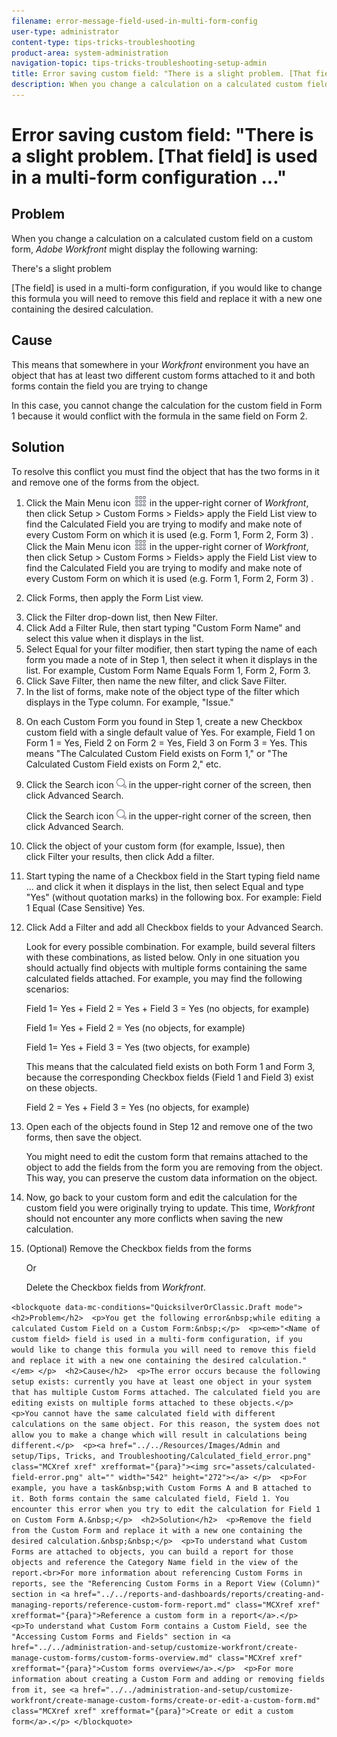 ```yaml
---
filename: error-message-field-used-in-multi-form-config
user-type: administrator
content-type: tips-tricks-troubleshooting
product-area: system-administration
navigation-topic: tips-tricks-troubleshooting-setup-admin
title: Error saving custom field: "There is a slight problem. [That field] is used in a multi-form configuration ..."
description: When you change a calculation on a calculated custom field on a custom form, Adobe Workfront might display the following warning:
---
```


# Error saving custom field: "There is a slight problem. [That field] is used in a multi-form configuration ..."

##  Problem

When you change a calculation on a calculated custom field on a custom form, *Adobe Workfront* might display the following warning:

There's a slight problem

[The field] is used in a multi-form configuration, if you would like to change this formula you will need to remove this field and replace it with a new one containing the desired calculation.

## Cause

This means that somewhere in your *Workfront* environment you have an object that has at least two different custom forms attached to it and both forms contain the field you are trying to change

In this case, you cannot change the calculation for the custom field in&nbsp;Form 1 because it would conflict with the formula in the same field on Form 2.

##  Solution

To resolve this conflict you must find the object that has the two forms in it and remove one of the forms from the object.

<ol> 
 <li value="1"> <p> <draft-comment>
    <MadCap:conditionalText data-mc-conditions="QuicksilverOrClassic.Quicksilver">
     Click the 
     <span class="bold">Main Menu</span> icon 
     <img src="assets/main-menu-icon.png"> in the upper-right corner of 
     <em>Workfront</em>, then click 
     <span class="bold">Setup</span> > 
     <span class="bold">Custom&nbsp;Forms</span> > 
     <span class="bold">Fields</span>> apply the 
     <span class="bold">Field List</span> view to find the Calculated Field you are trying to modify and make note of every Custom Form on which it is used (e.g. Form 1, Form 2, Form 3) . 
    </MadCap:conditionalText>
   </draft-comment><MadCap:conditionalText data-mc-conditions="QuicksilverOrClassic.Quicksilver">
    Click the 
    <span class="bold">Main Menu</span> icon 
    <img src="assets/main-menu-icon.png"> in the upper-right corner of 
    <em>Workfront</em>, then click 
    <span class="bold">Setup</span> > 
    <span class="bold">Custom&nbsp;Forms</span> > 
    <span class="bold">Fields</span>> apply the 
    <span class="bold">Field List</span> view to find the Calculated Field you are trying to modify and make note of every Custom Form on which it is used (e.g. Form 1, Form 2, Form 3) . 
   </MadCap:conditionalText> </p> </li> 
 <li value="2"> <p>Click&nbsp;<span class="bold">Forms</span>, then apply the <span class="bold">Form List</span> view. </p> </li> 
 <li value="3">Click the <span class="bold">Filter</span> drop-down list, then <span class="bold">New Filter</span>. </li> 
 <li value="4">Click&nbsp;<span class="bold">Add a Filter Rule</span>, then start typing "Custom&nbsp;Form Name" and select this value when it displays in the list. </li> 
 <li value="5">Select <span class="bold">Equal</span> for your filter modifier, then start typing the name of each form you made a note of in Step 1, then select it when it displays in the list. For example, Custom Form Name Equals Form 1,&nbsp;Form 2,&nbsp;Form 3. </li> 
 <li value="6">Click&nbsp;<span class="bold">Save Filter</span>, then name the new filter, and click&nbsp;<span class="bold">Save Filter</span>. </li> 
 <li value="7">In the list of forms, make note of the object type of the filter which displays in the <span class="bold">Type</span> column. For example, "Issue."</li> 
 <li value="8"> <p>On each Custom Form you found in Step 1, create a new Checkbox custom field with a single default value of Yes. For example, Field 1 on Form 1 = Yes, Field 2 on Form 2 = Yes, Field 3 on Form 3 = Yes. This means "The Calculated Custom&nbsp;Field exists on Form 1," or "The Calculated Custom Field exists on Form 2," etc. </p> </li> 
 <li value="9"> <draft-comment>
   <p data-mc-conditions="QuicksilverOrClassic.Quicksilver">Click the <span class="bold">Search icon</span> <img src="assets/search-icon.png"> in the upper-right corner of the screen, then click&nbsp;<span class="bold">Advanced Search</span>. </p>
  </draft-comment><p data-mc-conditions="QuicksilverOrClassic.Quicksilver">Click the <span class="bold">Search icon</span> <img src="assets/search-icon.png"> in the upper-right corner of the screen, then click&nbsp;<span class="bold">Advanced Search</span>. </p> </li> 
 <li value="10"> <p> Click the object of your custom form (for example, Issue), then click&nbsp;<span class="bold">Filter your results</span>, then click <span class="bold">Add a filter</span>. </p> </li> 
 <li value="11"> <p>Start typing the name of a Checkbox field in the <span class="bold">Start typing field name ...</span> and click it when it displays in the list, then select <span class="bold">Equal</span> and type "Yes" (without quotation marks) in the following box. For example: Field 1 Equal (Case Sensitive)&nbsp;Yes. </p> </li> 
 <li value="12"> <p>Click <span class="bold">Add a Filter</span> and add all Checkbox fields to your Advanced&nbsp;Search. </p> <p>Look for every possible combination. For example, build several filters with these combinations, as listed below. Only in one situation you should actually find objects with multiple forms containing the same calculated fields attached.&nbsp;For example, you may find the following scenarios: </p> <p>Field 1= Yes + Field 2 = Yes + Field 3 = Yes (no objects, for example)</p> <p>Field 1= Yes + Field 2 = Yes (no objects, for example) </p> <p>Field 1= Yes + Field 3 = Yes (two objects, for example)</p> <p>This means that the calculated field exists on both Form 1 and Form 3, because the corresponding Checkbox fields (Field 1 and Field 3) exist on these objects. </p> <p>Field 2 = Yes + Field 3 = Yes (no objects, for example)</p> </li> 
 <li value="13"> <p>Open each of the objects found in Step 12 and remove one of the two forms, then save the object. </p> <note type="note">
   You might need to edit the custom form that remains attached to the object to add the fields from the form you are removing from the object. This way, you can preserve the custom data information on the object.
  </note> </li> 
 <li value="14"> <p>Now, go back to your custom form and edit the calculation for the custom field you were originally trying to update. This time, <em>Workfront</em> should not encounter any more conflicts when saving the new calculation. </p> </li> 
 <li value="15"> <p>(Optional) Remove the Checkbox fields from the forms</p> <p>Or</p> <p>Delete the Checkbox fields from <em>Workfront</em>. </p> </li> 
</ol>

<!--
<blockquote data-mc-conditions="QuicksilverOrClassic.Draft mode">
<h2>Problem</h2>
<p>You get the following error&nbsp;while editing a calculated Custom Field on a Custom Form:&nbsp;</p>
<p><em>"<Name of custom field> field is used in a multi-form configuration, if you would like to change this formula you will need to remove this field and replace it with a new one containing the desired calculation."</em> </p>
<h2>Cause</h2>
<p>The error occurs because the following setup exists: currently you have at least one object in your system that has multiple Custom Forms attached. The calculated field you are editing exists on multiple forms attached to these objects.</p>
<p>You cannot have the same calculated field with different calculations on the same object. For this reason, the system does not allow you to make a change which will result in calculations being different.</p>
<p><a href="../../Resources/Images/Admin and setup/Tips, Tricks, and Troubleshooting/Calculated_field_error.png" class="MCXref xref" xrefformat="{para}"><img src="assets/calculated-field-error.png" alt="" width="542" height="272"></a> </p>
<p>For example, you have a task&nbsp;with Custom Forms A and B attached to it. Both forms contain the same calculated field, Field 1. You encounter this error when you try to edit the calculation for Field 1 on Custom Form A.&nbsp;</p>
<h2>Solution</h2>
<p>Remove the field from the Custom Form and replace it with a new one containing the desired calculation.&nbsp;&nbsp;</p>
<p>To understand what Custom Forms are attached to objects, you can build a report for those objects and reference the Category Name field in the view of the report.<br>For more information about referencing Custom Forms in reports, see the "Referencing Custom Forms in a Report View (Column)" section in <a href="../../reports-and-dashboards/reports/creating-and-managing-reports/reference-custom-form-report.md" class="MCXref xref" xrefformat="{para}">Reference a custom form in a report</a>.</p>
<p>To understand what Custom Form contains a Custom Field, see the "Accessing Custom Forms and Fields" section in <a href="../../administration-and-setup/customize-workfront/create-manage-custom-forms/custom-forms-overview.md" class="MCXref xref" xrefformat="{para}">Custom forms overview</a>.</p>
<p>For more information about creating a Custom Form and adding or removing fields from it, see <a href="../../administration-and-setup/customize-workfront/create-manage-custom-forms/create-or-edit-a-custom-form.md" class="MCXref xref" xrefformat="{para}">Create or edit a custom form</a>.</p>
</blockquote>
-->

`<blockquote data-mc-conditions="QuicksilverOrClassic.Draft mode">  <h2>Problem</h2>  <p>You get the following error&nbsp;while editing a calculated Custom Field on a Custom Form:&nbsp;</p>  <p><em>"<Name of custom field> field is used in a multi-form configuration, if you would like to change this formula you will need to remove this field and replace it with a new one containing the desired calculation."</em> </p>  <h2>Cause</h2>  <p>The error occurs because the following setup exists: currently you have at least one object in your system that has multiple Custom Forms attached. The calculated field you are editing exists on multiple forms attached to these objects.</p>  <p>You cannot have the same calculated field with different calculations on the same object. For this reason, the system does not allow you to make a change which will result in calculations being different.</p>  <p><a href="../../Resources/Images/Admin and setup/Tips, Tricks, and Troubleshooting/Calculated_field_error.png" class="MCXref xref" xrefformat="{para}"><img src="assets/calculated-field-error.png" alt="" width="542" height="272"></a> </p>  <p>For example, you have a task&nbsp;with Custom Forms A and B attached to it. Both forms contain the same calculated field, Field 1. You encounter this error when you try to edit the calculation for Field 1 on Custom Form A.&nbsp;</p>  <h2>Solution</h2>  <p>Remove the field from the Custom Form and replace it with a new one containing the desired calculation.&nbsp;&nbsp;</p>  <p>To understand what Custom Forms are attached to objects, you can build a report for those objects and reference the Category Name field in the view of the report.<br>For more information about referencing Custom Forms in reports, see the "Referencing Custom Forms in a Report View (Column)" section in <a href="../../reports-and-dashboards/reports/creating-and-managing-reports/reference-custom-form-report.md" class="MCXref xref" xrefformat="{para}">Reference a custom form in a report</a>.</p>  <p>To understand what Custom Form contains a Custom Field, see the "Accessing Custom Forms and Fields" section in <a href="../../administration-and-setup/customize-workfront/create-manage-custom-forms/custom-forms-overview.md" class="MCXref xref" xrefformat="{para}">Custom forms overview</a>.</p>  <p>For more information about creating a Custom Form and adding or removing fields from it, see <a href="../../administration-and-setup/customize-workfront/create-manage-custom-forms/create-or-edit-a-custom-form.md" class="MCXref xref" xrefformat="{para}">Create or edit a custom form</a>.</p> </blockquote>`  